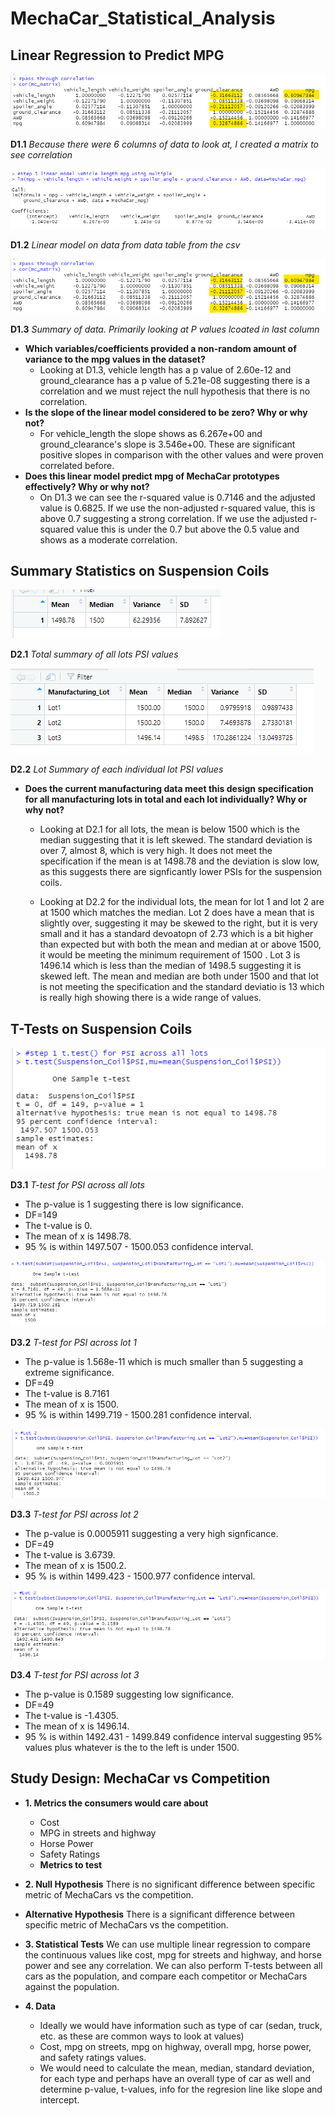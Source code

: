 # MechaCar_Statistical_Analysis


## Linear Regression to Predict MPG

![Resources/D1_Matrix_high_correlation.png](Resources/D1_Matrix_high_correlation.png) 

**D1.1** *Because there were 6 columns of data to look at, I created a matrix to see correlation*

![Resources/D1_Linear_model.png](Resources/D1_Linear_model.png) 

**D1.2** *Linear model on data from data table from the csv*

![Resources/D1_Matrix_high_correlation.png](Resources/D1_Matrix_high_correlation.png) 

**D1.3** *Summary of data. Primarily looking at P values lcoated in last column*

- **Which variables/coefficients provided a non-random amount of variance to the mpg values in the dataset?**
    - Looking at D1.3, vehicle length has a p value of 2.60e-12 and ground_clearance has a p value of 5.21e-08 suggesting there is a correlation and we must reject the null hypothesis that there is no correlation.
- **Is the slope of the linear model considered to be zero? Why or why not?**
    - For vehicle_length the slope shows as 6.267e+00 and ground_clearance's slope is 3.546e+00. These are significant positive slopes in comparison with the other values and were proven correlated before.
- **Does this linear model predict mpg of MechaCar prototypes effectively? Why or why not?**
    - On D1.3 we can see the r-squared value is 0.7146 and the adjusted value is 0.6825. If we use the non-adjusted r-squared value, this is above 0.7 suggesting a strong correlation. If we use the adjusted r-squared value this is under the 0.7 but above the 0.5 value and shows as a moderate correlation. 

## Summary Statistics on Suspension Coils
![Resources/D2_Total_Summary.png](Resources/D2_Total_Summary.png) 

**D2.1** *Total summary of all lots PSI values*

![Resources/D2_Lot_Summary.png](Resources/D2_Lot_Summary.png) 

**D2.2** *Lot Summary of each individual lot PSI values*

- **Does the current manufacturing data meet this design specification for all manufacturing lots in total and each lot individually? Why or why not?**
    - Looking at D2.1 for all lots, the mean is below 1500 which is the median suggesting that it is left skewed. The standard deviation is over 7, almost 8, which is very high.  It does not meet the specification if the mean is at 1498.78 and the deviation is slow low, as this suggests there are signficantly lower PSIs for the suspension coils. 

    - Looking at D2.2 for the individual lots, the mean for lot 1 and lot 2 are at 1500 which matches the median. Lot 2 does have a mean that is slightly over, suggesting it may be skewed to the right, but it is very small and it has a standard devoatopn of 2.73 which is a bit higher than expected but with both the mean and median at or above 1500, it would be meeting the minimum requirement of 1500 . Lot 3 is 1496.14 which is less than the median of 1498.5 suggesting it is skewed left. The mean and median are both under 1500 and that lot is not meeting the specification and the standard deviatio is 13 which is really high showing there is a wide range of values.

## T-Tests on Suspension Coils

![Resources/D3_AllTTest.png](Resources/D3_AllTTest.png) 

**D3.1** *T-test for PSI across all lots*
- The p-value is 1 suggesting there is low significance. 
- DF=149
- The t-value is 0.
- The mean of x is 1498.78.
- 95 % is within 1497.507 - 1500.053 confidence interval.

![Resources/D3_Lot1.png](Resources/D3_Lot1.png) 

**D3.2** *T-test for PSI across lot 1*
- The p-value is 1.568e-11 which is much smaller than 5 suggesting a extreme significance. 
- DF=49
- The t-value is 8.7161
- The mean of x is 1500.
- 95 % is within 1499.719 - 1500.281 confidence interval.


![Resources/D3_Lot2.pngg](Resources/D3_Lot2.png) 

**D3.3** *T-test for PSI across lot 2*
- The p-value is 0.0005911 suggesting a very high signficance.
- DF=49
- The t-value is 3.6739.
- The mean of x is 1500.2.
- 95 % is within 1499.423 - 1500.977 confidence interval.

![Resources/D3_Lot3.png](Resources/D3_Lot3.png) 

**D3.4** *T-test for PSI across lot 3*
- The p-value is 0.1589 suggesting low significance.
- DF=49
- The t-value is -1.4305.
- The mean of x is 1496.14.
- 95 % is within 1492.431 - 1499.849 confidence interval suggesting 95% values plus whatever is the to the left is under 1500.

## Study Design: MechaCar vs Competition
- **1. Metrics the consumers would care about**
    - Cost
    - MPG in streets and highway
    - Horse Power
    - Safety Ratings
    - **Metrics to test**

- **2. Null Hypothesis**
    There is no significant difference between specific metric of MechaCars vs the competition.
- **Alternative Hypothesis**
    There is a significant difference between specific metric of MechaCars vs the competition.

- **3. Statistical Tests**
    We can use multiple linear regression to compare the continuous values like cost, mpg for streets and highway, and horse power and see any correlation.
    We can also perform T-tests between all cars as the population, and compare each competitor or MechaCars against the population.

- **4. Data**
    - Ideally we would have information such as type of car (sedan, truck, etc. as these are common ways to look at values)
    - Cost, mpg on streets, mpg on highway, overall mpg, horse power, and safety ratings values.
    - We would need to calculate the mean, median, standard deviation, for each type and perhaps have an overall type of car as well and determine p-value, t-values, info for the regresion line like slope and intercept.
